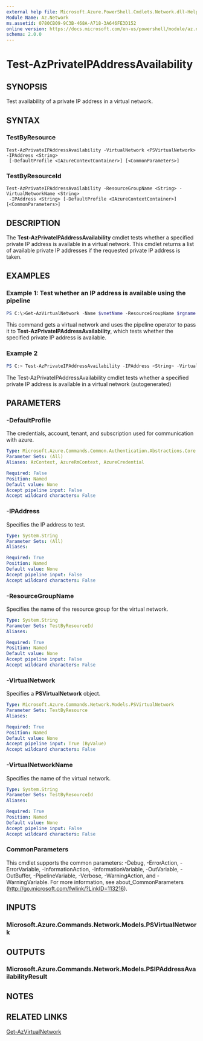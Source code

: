 ```yaml
---
external help file: Microsoft.Azure.PowerShell.Cmdlets.Network.dll-Help.xml
Module Name: Az.Network
ms.assetid: 0780CB09-9C3B-468A-A718-3A646FE3D152
online version: https://docs.microsoft.com/en-us/powershell/module/az.network/test-azprivateipaddressavailability
schema: 2.0.0
---
```


# Test-AzPrivateIPAddressAvailability

## SYNOPSIS
Test availability of a private IP address in a virtual network.

## SYNTAX

### TestByResource
```
Test-AzPrivateIPAddressAvailability -VirtualNetwork <PSVirtualNetwork> -IPAddress <String>
 [-DefaultProfile <IAzureContextContainer>] [<CommonParameters>]
```

### TestByResourceId
```
Test-AzPrivateIPAddressAvailability -ResourceGroupName <String> -VirtualNetworkName <String>
 -IPAddress <String> [-DefaultProfile <IAzureContextContainer>] [<CommonParameters>]
```

## DESCRIPTION
The **Test-AzPrivateIPAddressAvailability** cmdlet tests whether a specified private IP address is available in a virtual network.
This cmdlet returns a list of available private IP addresses if the requested private IP address is taken.

## EXAMPLES

### Example 1: Test whether an IP address is available using the pipeline
```powershell
PS C:\>Get-AzVirtualNetwork -Name $vnetName -ResourceGroupName $rgname | Test-AzPrivateIPAddressAvailability -IPAddress "10.0.1.10"
```

This command gets a virtual network and uses the pipeline operator to pass it to **Test-AzPrivateIPAddressAvailability**, which tests whether the specified private IP address is available.

### Example 2
```powershell <!-- Aladdin Generated Example --> 
PS C:> Test-AzPrivateIPAddressAvailability -IPAddress <String> -VirtualNetwork $vnet1
```

The Test-AzPrivateIPAddressAvailability cmdlet tests whether a specified private IP address is available in a virtual network (autogenerated)

## PARAMETERS

### -DefaultProfile
The credentials, account, tenant, and subscription used for communication with azure.

```yaml
Type: Microsoft.Azure.Commands.Common.Authentication.Abstractions.Core.IAzureContextContainer
Parameter Sets: (All)
Aliases: AzContext, AzureRmContext, AzureCredential

Required: False
Position: Named
Default value: None
Accept pipeline input: False
Accept wildcard characters: False
```

### -IPAddress
Specifies the IP address to test.

```yaml
Type: System.String
Parameter Sets: (All)
Aliases:

Required: True
Position: Named
Default value: None
Accept pipeline input: False
Accept wildcard characters: False
```

### -ResourceGroupName
Specifies the name of the resource group for the virtual network.

```yaml
Type: System.String
Parameter Sets: TestByResourceId
Aliases:

Required: True
Position: Named
Default value: None
Accept pipeline input: False
Accept wildcard characters: False
```

### -VirtualNetwork
Specifies a **PSVirtualNetwork** object.

```yaml
Type: Microsoft.Azure.Commands.Network.Models.PSVirtualNetwork
Parameter Sets: TestByResource
Aliases:

Required: True
Position: Named
Default value: None
Accept pipeline input: True (ByValue)
Accept wildcard characters: False
```

### -VirtualNetworkName
Specifies the name of the virtual network.

```yaml
Type: System.String
Parameter Sets: TestByResourceId
Aliases:

Required: True
Position: Named
Default value: None
Accept pipeline input: False
Accept wildcard characters: False
```

### CommonParameters
This cmdlet supports the common parameters: -Debug, -ErrorAction, -ErrorVariable, -InformationAction, -InformationVariable, -OutVariable, -OutBuffer, -PipelineVariable, -Verbose, -WarningAction, and -WarningVariable. For more information, see about_CommonParameters (http://go.microsoft.com/fwlink/?LinkID=113216).

## INPUTS

### Microsoft.Azure.Commands.Network.Models.PSVirtualNetwork

## OUTPUTS

### Microsoft.Azure.Commands.Network.Models.PSIPAddressAvailabilityResult

## NOTES

## RELATED LINKS

[Get-AzVirtualNetwork](./Get-AzVirtualNetwork.md)


